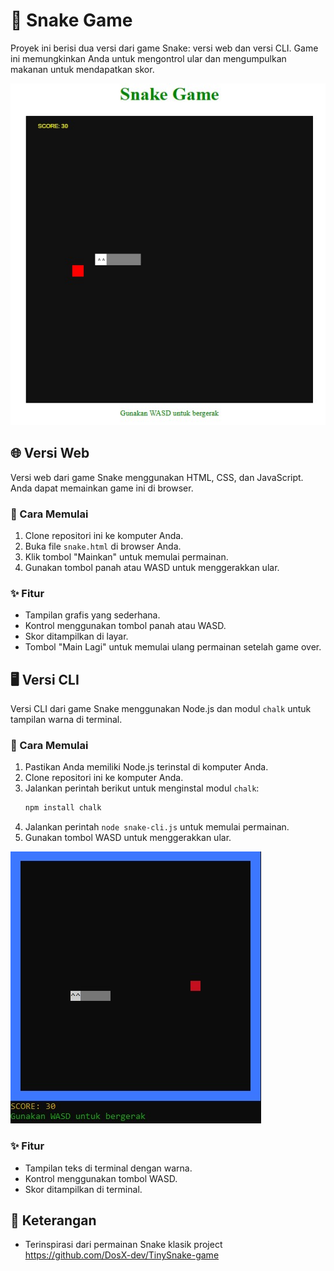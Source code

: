 # 🐍 Snake Game

Proyek ini berisi dua versi dari game Snake: versi web dan versi CLI. Game ini memungkinkan Anda untuk mengontrol ular dan mengumpulkan makanan untuk mendapatkan skor.

<p align="center">
  <img src="img/snake_html.jpg" alt="Screenshot Game Snake">
</p>

## 🌐 Versi Web

Versi web dari game Snake menggunakan HTML, CSS, dan JavaScript. Anda dapat memainkan game ini di browser.

### 🚀 Cara Memulai

1. Clone repositori ini ke komputer Anda.
2. Buka file `snake.html` di browser Anda.
3. Klik tombol "Mainkan" untuk memulai permainan.
4. Gunakan tombol panah atau WASD untuk menggerakkan ular.

### ✨ Fitur

- Tampilan grafis yang sederhana.
- Kontrol menggunakan tombol panah atau WASD.
- Skor ditampilkan di layar.
- Tombol "Main Lagi" untuk memulai ulang permainan setelah game over.

## 🖥️ Versi CLI

Versi CLI dari game Snake menggunakan Node.js dan modul `chalk` untuk tampilan warna di terminal.

### 🚀 Cara Memulai

1. Pastikan Anda memiliki Node.js terinstal di komputer Anda.
2. Clone repositori ini ke komputer Anda.
3. Jalankan perintah berikut untuk menginstal modul `chalk`:
   ```bash
   npm install chalk
   ```
4. Jalankan perintah `node snake-cli.js` untuk memulai permainan.
5. Gunakan tombol WASD untuk menggerakkan ular.

![Screenshot Game Sudoku](img/snake_cli.jpg)

### ✨ Fitur

- Tampilan teks di terminal dengan warna.
- Kontrol menggunakan tombol WASD.
- Skor ditampilkan di terminal.

## 🙏 Keterangan

- Terinspirasi dari permainan Snake klasik project https://github.com/DosX-dev/TinySnake-game
